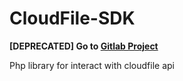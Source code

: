 # CloudFile-SDK
**[DEPRECATED] Go to [Gitlab Project](https://gitlab.marquand.pro/MarquandT/cloudfile-sdk)**

Php library for interact with cloudfile api
